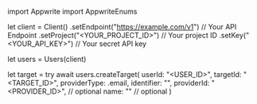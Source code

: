 import Appwrite
import AppwriteEnums

let client = Client()
    .setEndpoint("https://example.com/v1") // Your API Endpoint
    .setProject("<YOUR_PROJECT_ID>") // Your project ID
    .setKey("<YOUR_API_KEY>") // Your secret API key

let users = Users(client)

let target = try await users.createTarget(
    userId: "<USER_ID>",
    targetId: "<TARGET_ID>",
    providerType: .email,
    identifier: "<IDENTIFIER>",
    providerId: "<PROVIDER_ID>", // optional
    name: "<NAME>" // optional
)

